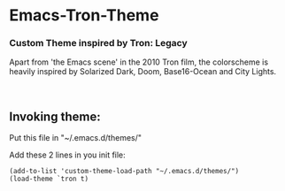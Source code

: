 # Emacs-Tron-Theme
### Custom Theme inspired by Tron: Legacy

Apart from 'the Emacs scene' in the 2010 Tron film, the colorscheme is
heavily inspired by Solarized Dark, Doom, Base16-Ocean and City Lights.

<br>

## Invoking theme:

Put this file in "~/.emacs.d/themes/"

Add these 2 lines in you init file:

    (add-to-list 'custom-theme-load-path "~/.emacs.d/themes/")
    (load-theme `tron t)
